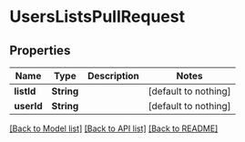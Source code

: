 # UsersListsPullRequest


## Properties
Name | Type | Description | Notes
------------ | ------------- | ------------- | -------------
**listId** | **String** |  | [default to nothing]
**userId** | **String** |  | [default to nothing]


[[Back to Model list]](../README.md#models) [[Back to API list]](../README.md#api-endpoints) [[Back to README]](../README.md)


